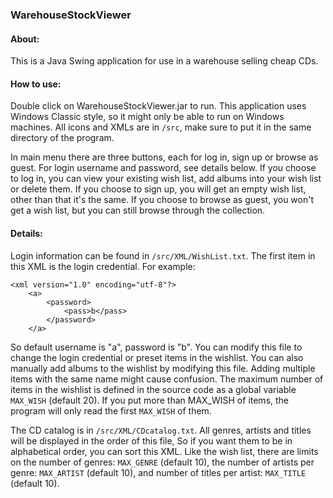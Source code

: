 ### WarehouseStockViewer

#### About:
This is a Java Swing application for use in a warehouse selling cheap CDs.

#### How to use:
Double click on WarehouseStockViewer.jar to run. 
This application uses Windows Classic style, so it might only be able to run on Windows 
machines. 
All icons and XMLs are in ```/src```, make sure to put it in the same directory of the program.

In main menu there are three buttons, each for log in, sign up or browse as guest. 
For login username and password, see details below. 
If you choose to log in, you can view your existing wish list, add albums into your wish 
list or delete them. 
If you choose to sign up, you will get an empty wish list, other than that it's the same.
If you choose to browse as guest, you won't get a wish list, but you can still browse 
through the collection.

#### Details:
Login information can be found in ```/src/XML/WishList.txt```.
The first item in this XML is the login credential.
For example:
```
<xml version="1.0" encoding="utf-8"?>
	<a>
		<password>
			<pass>b</pass>
		</password>
	</a>
```

So default username is "a", password is "b".
You can modify this file to change the login credential or preset items in the wishlist. 
You can also manually add albums to the wishlist by modifying this file. 
Adding multiple items with the same name might cause confusion. 
The maximum number of items in the wishlist is defined in the source code 
as a global variable ```MAX_WISH``` (default 20). If you put more than MAX_WISH of items, the program 
will only read the first ```MAX_WISH``` of them. 

The CD catalog is in ```/src/XML/CDcatalog.txt```. 
All genres, artists and titles will be displayed in the order of this file, 
So if you want them to be in alphabetical order, you can sort this XML. Like the wish list, 
there are limits on the number of genres: ```MAX_GENRE``` (default 10), the number of artists 
per genre: ```MAX_ARTIST``` (default 10), and number of titles per artist: ```MAX_TITLE``` (default 10).

